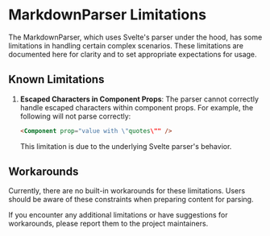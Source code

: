 # MarkdownParser Limitations

The MarkdownParser, which uses Svelte's parser under the hood, has some limitations in handling certain complex scenarios. These limitations are documented here for clarity and to set appropriate expectations for usage.

## Known Limitations

1. **Escaped Characters in Component Props**: The parser cannot correctly handle escaped characters within component props. For example, the following will not parse correctly:

   ```markdown
   <Component prop="value with \"quotes\"" />
   ```

   This limitation is due to the underlying Svelte parser's behavior.

## Workarounds

Currently, there are no built-in workarounds for these limitations. Users should be aware of these constraints when preparing content for parsing.

If you encounter any additional limitations or have suggestions for workarounds, please report them to the project maintainers.